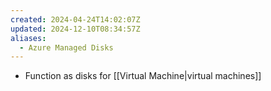 ```yaml
---
created: 2024-04-24T14:02:07Z
updated: 2024-12-10T08:34:57Z
aliases:
  - Azure Managed Disks
---
```

- Function as disks for [[Virtual Machine|virtual machines]]